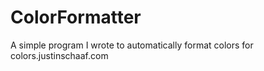 # ColorFormatter
A simple program I wrote to automatically format colors for colors.justinschaaf.com
